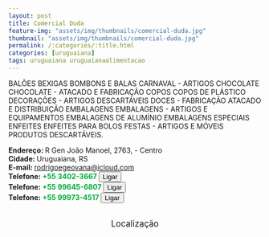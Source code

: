 ```yaml
---
layout: post
title: Comercial Duda
feature-img: "assets/img/thumbnails/comercial-duda.jpg"
thumbnail: "assets/img/thumbnails/comercial-duda.jpg"
permalink: /:categories/:title.html
categories: [uruguaiana]
tags: uruguaiana uruguaianaalimentacao
---
```

BALÕES BEXIGAS BOMBONS E BALAS CARNAVAL - ARTIGOS CHOCOLATE CHOCOLATE - ATACADO E FABRICAÇÃO COPOS COPOS DE PLÁSTICO DECORAÇÕES<!-- more --> - ARTIGOS DESCARTÁVEIS DOCES - FABRICAÇÃO ATACADO E DISTRIBUIÇÃO EMBALAGENS EMBALAGENS - ARTIGOS E EQUIPAMENTOS EMBALAGENS DE ALUMÍNIO EMBALAGENS ESPECIAIS ENFEITES ENFEITES PARA BOLOS FESTAS - ARTIGOS E MÓVEIS PRODUTOS DESCARTÁVEIS.<br />

<b>Endereço: </b>R Gen João Manoel, 2763, - Centro<br />
<b>Cidade: </b>Uruguaiana, RS<br />
<b>E-mail: </b>rodrigoegeovana@icloud.com<br />
<b>Telefone: <span style="color: #00ab3a;">+55 3402-3667</span> <a href="tel:5534023667"><button class="ligar">Ligar</button></a></b><br />
<b>Telefone: <span style="color: #00ab3a;">+55 99645-6807</span> <a href="tel:55996456807"><button class="ligar">Ligar</button></a></b><br />
<b>Telefone: <span style="color: #00ab3a;">+55 99973-4517</span> <a href="tel:55999734517"><button class="ligar">Ligar</button></a></b><br />
<br />
<style>
      #map {
        height: 400px;
        width: 100%;
       }
    </style>

<div style="font-size: larger; text-align: center;">
Localização</div>
<div id="map">
<script>
      function initMap() {
        var uluru = {lat: -29.7511566, lng: -57.0859358};
        var map = new google.maps.Map(document.getElementById('map'), {
          zoom: 17,
          center: uluru
        });
        var marker = new google.maps.Marker({
          position: uluru,
          map: map
        });
      }
    </script>
    <script async="" defer="" src="https://maps.googleapis.com/maps/api/js?key=AIzaSyDDc8SHLmOesJRaXCW0fZ2ST09W4s0ME5g&amp;callback=initMap">
    </script>
</div>
